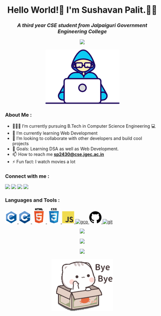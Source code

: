 <h1 align="center">Hello World!👋 I'm Sushavan Palit.👨‍💻</h1>
<h3 align="center"><i>A third year CSE student from Jalpaiguri Government Engineering College</i></h3>

<p align="center">
  <img src="https://komarev.com/ghpvc/?username=sushavanpalit&label=Profile%20views&color=red&style=flat"/>
</p>

<p align="center">
  <img src="./images/coder.png">
</p>

### About Me :

- 👨🏻‍🎓 I’m currently pursuing B.Tech in Computer Science Engineering 💻
- 🌱 I’m currently learning Web Development
- 🤝 I’m looking to collaborate with other developers and build cool projects
- 🎯 Goals: Learning DSA as well as Web Development.
- 📫 How to reach me **sp2430@cse.jgec.ac.in**
- ⚡ Fun fact: I watch movies a lot

### Connect with me :

[![](https://img.shields.io/badge/Gmail-BB001B?style=for-the-badge&logo=gmail&logoColor=white)](mailto:sushavanpalit@gmail.com)
[![](https://img.shields.io/badge/LinkedIn-0077B5?style=for-the-badge&logo=linkedin&logoColor=white)](https://www.linkedin.com/in/sushavan-palit-952408203)
[![](https://img.shields.io/badge/Facebook-1877F2?style=for-the-badge&logo=facebook&logoColor=white)](https://www.facebook.com/sushovan.palit.1)
[![](https://img.shields.io/badge/Instagram-E4405F?style=for-the-badge&logo=instagram&logoColor=white)](https://www.instagram.com/sushavanpalit_07)

### Languages and Tools :

<p align="left">
  <a href="https://www.cprogramming.com/" target="_blank" rel="noreferrer"> <img src="https://raw.githubusercontent.com/devicons/devicon/master/icons/c/c-original.svg" alt="c" width="40" height="40"/> </a>
  <a href="https://www.w3schools.com/cpp/" target="_blank" rel="noreferrer"> <img src="https://raw.githubusercontent.com/devicons/devicon/master/icons/cplusplus/cplusplus-original.svg" alt="cplusplus" width="40" height="40"/> </a>
  <a href="https://www.w3.org/html/" target="_blank" rel="noreferrer"> <img src="https://raw.githubusercontent.com/devicons/devicon/master/icons/html5/html5-original-wordmark.svg" alt="html5" width="45" height="50"/> </a>
  <a href="https://www.w3schools.com/css/" target="_blank" rel="noreferrer"> <img src="https://raw.githubusercontent.com/devicons/devicon/master/icons/css3/css3-original-wordmark.svg" alt="css3" width="45" height="50"/> </a>
  <a href="https://developer.mozilla.org/en-US/docs/Web/JavaScript" target="_blank" rel="noreferrer"> <img src="https://raw.githubusercontent.com/devicons/devicon/master/icons/javascript/javascript-original.svg" alt="javascript" width="40" height="40"/> </a>
  <a href="https://cloud.google.com" target="_blank" rel="noreferrer"> <img src="https://www.vectorlogo.zone/logos/google_cloud/google_cloud-icon.svg" alt="gcp" width="40" height="40"/> </a>
  <a href=" https://github.com/" target="_blank" rel="noreferrer"> <img src="./images/github.svg" alt="github" width="40" height="40"/> </a>
  <a href="https://git-scm.com/" target="_blank" rel="noreferrer"> <img src="https://www.vectorlogo.zone/logos/git-scm/git-scm-icon.svg" alt="git" width="40" height="40"/> </a>
</p>

<p align="center">
    <img src="https://github-readme-stats.vercel.app/api?username=sushavanpalit&count_private=true&show_icons=true&theme=radical" />
</p>

<p align="center">
    <img src="https://github-readme-stats.vercel.app/api/top-langs/?username=sushavanpalit&layout=compact&theme=react&count_private=false" />
</p>

<p align="center">
    <img src="https://github-readme-streak-stats.herokuapp.com?user=sushavanpalit&theme=vision-friendly-dark" />
</p>

<p align="center">
  <img src="./images/cute-wave.gif" />
</p>
